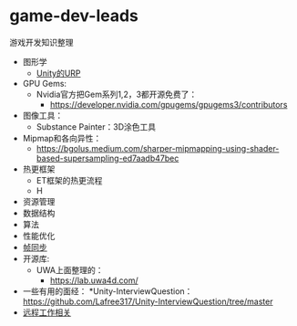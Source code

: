 # game-dev-leads
游戏开发知识整理

* 图形学
    * [Unity的URP](./URP/URP相关.md)
 * GPU Gems:
    * Nvidia官方把Gem系列1,2，3都开源免费了：
      * https://developer.nvidia.com/gpugems/gpugems3/contributors
  * 图像工具：
    * Substance Painter：3D涂色工具
  * Mipmap和各向异性：
    * https://bgolus.medium.com/sharper-mipmapping-using-shader-based-supersampling-ed7aadb47bec 
* 热更框架
    * ET框架的热更流程
    * H
* 资源管理
* 数据结构
* 算法
* 性能优化
* [帧同步](./帧同步.md)
* 开源库:
  * UWA上面整理的：
    * https://lab.uwa4d.com/
* 一些有用的面经：
  *Unity-InterviewQuestion：  https://github.com/Lafree317/Unity-InterviewQuestion/tree/master
*  [远程工作相关](./远程工作.md)
